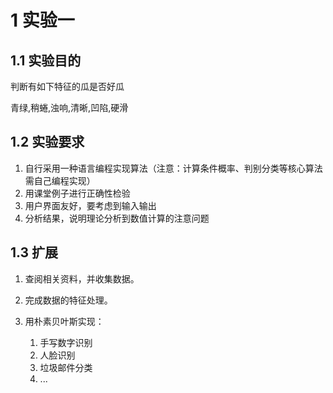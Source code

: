 # 1 实验一

## 1.1 实验目的
判断有如下特征的瓜是否好瓜

青绿,稍蜷,浊响,清晰,凹陷,硬滑

## 1.2 实验要求

1. 自行采用一种语言编程实现算法（注意：计算条件概率、判别分类等核心算法需自己编程实现）
2. 用课堂例子进行正确性检验
3. 用户界面友好，要考虑到输入输出
4. 分析结果，说明理论分析到数值计算的注意问题

## 1.3 扩展

1. 查阅相关资料，并收集数据。
2. 完成数据的特征处理。
3. 用朴素贝叶斯实现：

   1. 手写数字识别
   2. 人脸识别
   3. 垃圾邮件分类
   4. ...
